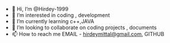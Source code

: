 - 👋 Hi, I’m @Hirdey-1999
- 👀 I’m interested in coding , development
- 🌱 I’m currently learning c++,JAVA
- 💞️ I’m looking to collaborate on coding projects , documents
- 📫 How to reach me EMAIL - hirdeymittal@gmail.com, GITHUB

<!---
Hirdey-1999/Hirdey-1999 is a ✨ special ✨ repository because its `README.md` (this file) appears on your GitHub profile.
You can click the Preview link to take a look at your changes.
--->

